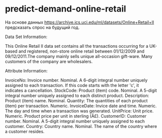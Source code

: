 # predict-demand-online-retail
На основе данных https://archive.ics.uci.edu/ml/datasets/Online+Retail+II предсказать спрос на будущий год.


  Data Set Information:

  This Online Retail II data set contains all the transactions occurring for a UK-based and registered, non-store online retail between 01/12/2009 and 09/12/2011.The company mainly sells unique all-occasion gift-ware. Many customers of the company are wholesalers.


  Attribute Information:

  InvoiceNo: Invoice number. Nominal. A 6-digit integral number uniquely assigned to each transaction. If this code starts with the letter 'c', it indicates a cancellation.
  StockCode: Product (item) code. Nominal. A 5-digit integral number uniquely assigned to each distinct product.
  Description: Product (item) name. Nominal.
  Quantity: The quantities of each product (item) per transaction. Numeric.
  InvoiceDate: Invice date and time. Numeric. The day and time when a transaction was generated.
  UnitPrice: Unit price. Numeric. Product price per unit in sterling (Â£).
  CustomerID: Customer number. Nominal. A 5-digit integral number uniquely assigned to each customer.
  Country: Country name. Nominal. The name of the country where a customer resides.


